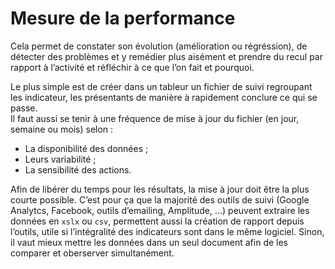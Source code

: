 # Mesure de la performance
Cela permet de constater son évolution (amélioration ou régréssion), de détecter des problèmes et y remédier plus aisément et prendre du recul par rapport à l’activité et réfléchir à ce que l’on fait et pourquoi.  

Le plus simple est de créer dans un tableur un fichier de suivi regroupant les indicateur, les présentants de manière à rapidement conclure ce qui se passe.  
Il faut aussi se tenir à une fréquence de mise à jour du fichier (en jour, semaine ou mois) selon :
* La disponibilité des données ;
* Leurs variabilité ;
* La sensibilité des actions.

Afin de libérer du temps pour les résultats, la mise à jour doit être la plus courte possible. C’est pour ça que la majorité des outils de suivi (Google Analytcs, Facebook, outils d’emailing, Amplitude, …) peuvent extraire les données en `xslx` ou `csv`, permettent aussi la création de rapport depuis l’outils, utile si l’intégralité des indicateurs sont dans le même logiciel. Sinon, il vaut mieux mettre les données dans un seul document afin de les comparer et oberserver simultanément.